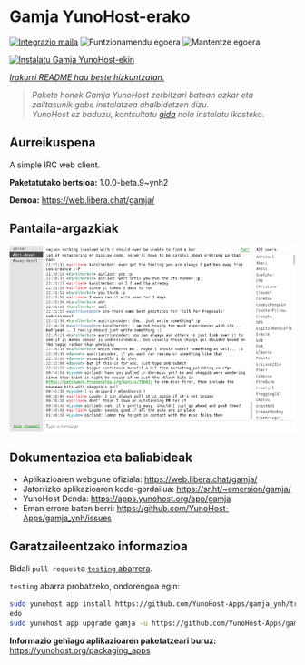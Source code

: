 <!--
Ohart ongi: README hau automatikoki sortu da <https://github.com/YunoHost/apps/tree/master/tools/readme_generator>ri esker
EZ editatu eskuz.
-->

# Gamja YunoHost-erako

[![Integrazio maila](https://dash.yunohost.org/integration/gamja.svg)](https://ci-apps.yunohost.org/ci/apps/gamja/) ![Funtzionamendu egoera](https://ci-apps.yunohost.org/ci/badges/gamja.status.svg) ![Mantentze egoera](https://ci-apps.yunohost.org/ci/badges/gamja.maintain.svg)

[![Instalatu Gamja YunoHost-ekin](https://install-app.yunohost.org/install-with-yunohost.svg)](https://install-app.yunohost.org/?app=gamja)

*[Irakurri README hau beste hizkuntzatan.](./ALL_README.md)*

> *Pakete honek Gamja YunoHost zerbitzari batean azkar eta zailtasunik gabe instalatzea ahalbidetzen dizu.*  
> *YunoHost ez baduzu, kontsultatu [gida](https://yunohost.org/install) nola instalatu ikasteko.*

## Aurreikuspena

A simple IRC web client.

**Paketatutako bertsioa:** 1.0.0-beta.9~ynh2

**Demoa:** <https://web.libera.chat/gamja/>

## Pantaila-argazkiak

![Gamja(r)en pantaila-argazkia](./doc/screenshots/screenshot.png)

## Dokumentazioa eta baliabideak

- Aplikazioaren webgune ofiziala: <https://web.libera.chat/gamja/>
- Jatorrizko aplikazioaren kode-gordailua: <https://sr.ht/~emersion/gamja/>
- YunoHost Denda: <https://apps.yunohost.org/app/gamja>
- Eman errore baten berri: <https://github.com/YunoHost-Apps/gamja_ynh/issues>

## Garatzaileentzako informazioa

Bidali `pull request`a [`testing` abarrera](https://github.com/YunoHost-Apps/gamja_ynh/tree/testing).

`testing` abarra probatzeko, ondorengoa egin:

```bash
sudo yunohost app install https://github.com/YunoHost-Apps/gamja_ynh/tree/testing --debug
edo
sudo yunohost app upgrade gamja -u https://github.com/YunoHost-Apps/gamja_ynh/tree/testing --debug
```

**Informazio gehiago aplikazioaren paketatzeari buruz:** <https://yunohost.org/packaging_apps>
